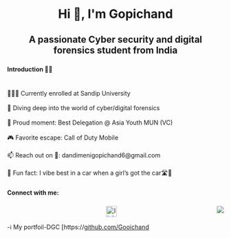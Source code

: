 <h1 align="center">Hi 👋, I'm Gopichand</h1>

###

<h2 align="center">A passionate Cyber security and digital forensics student from India</h2>

###

###

<h4 align="left">Introduction  👨‍💻</h4>

###

<p align="left"><br>🧑🏻‍🎓 Currently enrolled at Sandip University <br>
<br>🧠 Diving deep into the world of cyber/digital forensics  <br>
<br>🏅 Proud moment: Best Delegation @ Asia Youth MUN (VC)  <br>
<br>🎮 Favorite escape: Call of Duty Mobile  <br>
<br>📫 Reach out on 📧: dandimenigopichand6@gmail.com <br>
<br>💫 Fun fact: I vibe best in a car when a girl’s got the car🛣️💃<br>
</p>

###

<h4 align="left">Connect with me:</h4>

###

<img align="right" src="https://visitor-badge.laobi.icu/badge?page_id=Gooichand.Gooichand&"  />

###

<div align="center">
  <a href="https://www.linkedin.com/in/gopichand-dandimeni-269709287/" target="_blank">
    <img src="https://img.shields.io/static/v1?message=LinkedIn&logo=linkedin&label=&color=0077B5&logoColor=white&labelColor=&style=plastic" height="25" alt="linkedin logo"  />
  </a>
  
</div>

-ℹ️ My portfoil-DGC [https://[github.com/Gooichand](https://gooichand.github.io/)
